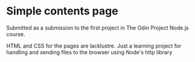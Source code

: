 # Simple contents page
Submitted as a submission to the first project in The Odin Project Node.js course.

HTML and CSS for the pages are lacklustre. Just a learning project for handling and sending files to the browser using Node's http library
